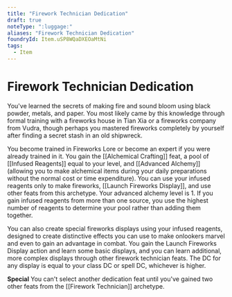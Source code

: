 ```yaml
---
title: "Firework Technician Dedication"
draft: true
noteType: ":luggage:"
aliases: "Firework Technician Dedication"
foundryId: Item.uSP8WQaDXEOaMtNi
tags:
  - Item
---
```


# Firework Technician Dedication

You've learned the secrets of making fire and sound bloom using black powder, metals, and paper. You most likely came by this knowledge through formal training with a fireworks house in Tian Xia or a fireworks company from Vudra, though perhaps you mastered fireworks completely by yourself after finding a secret stash in an old shipwreck.

You become trained in Fireworks Lore or become an expert if you were already trained in it. You gain the [[Alchemical Crafting]] feat, a pool of [[Infused Reagents]] equal to your level, and [[Advanced Alchemy]] (allowing you to make alchemical items during your daily preparations without the normal cost or time expenditure). You can use your infused reagents only to make fireworks, [[Launch Fireworks Display]], and use other feats from this archetype. Your advanced alchemy level is 1. If you gain infused reagents from more than one source, you use the highest number of reagents to determine your pool rather than adding them together.

You can also create special fireworks displays using your infused reagents, designed to create distinctive effects you can use to make onlookers marvel and even to gain an advantage in combat. You gain the Launch Fireworks Display action and learn some basic displays, and you can learn additional, more complex displays through other firework technician feats. The DC for any display is equal to your class DC or spell DC, whichever is higher.

**Special** You can't select another dedication feat until you've gained two other feats from the [[Firework Technician]] archetype.
